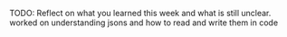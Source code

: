 TODO: Reflect on what you learned this week and what is still unclear.
worked on understanding jsons and how to read and write them in code